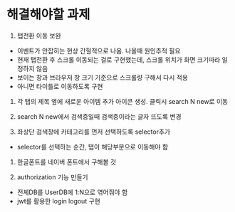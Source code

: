 # 해결해야할 과제

1. 탭전환 이동 보완

- 이벤트가 안잡히는 현상 간헐적으로 나옴. 나올때 원인추적 필요
- 현재 탭전환 후 스크롤 이동되는 걸로 구현했는데, 스크롤 위치가 화면 크기따라 일정하지 않음
- 보이는 창과 브라우저 창 크기 기준으로 스크롤량 구해서 다시 적용
- 아니면 타이틀로 이동하도록 구현

1. 각 탭의 제목 옆에 새로운 아이템 추가 아이콘 생성. 클릭시 search N new로 이동

1. search N new에서 검색중일때 검색중이라는 글자 뜨도록 변경

1. 좌상단 검색창에 카테고리를 먼저 선택하도록 selector추가

- selector를 선택하는 순간, 탭이 해당부분으로 이동해야 함

1. 한글폰트를 네이버 폰트에서 구해볼 것

1. authorization 기능 만들기

- 전체DB를 UserDB에 1:N으로 엮어줘야 함
- jwt를 활용한 login logout 구현
